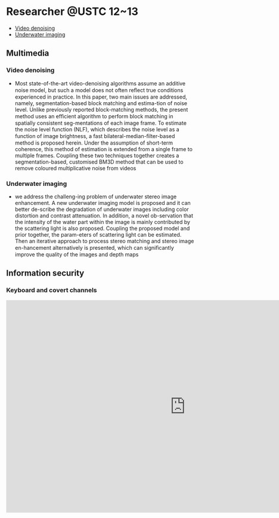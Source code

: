 # Researcher @USTC 12\~13

* [Video denoising](research_papers.md#video-denoising)
* [Underwater imaging](research_papers.md#underwater-imaging)

##  Multimedia

### Video denoising

* Most state-of-the-art video-denoising algorithms assume an additive noise model, but such a model does not often reﬂect true conditions experienced in practice. In this paper, two main issues are addressed, namely, segmentation-based block matching and estima-tion of noise level. Unlike previously reported block-matching methods, the present method uses an efﬁcient algorithm to perform block matching in spatially consistent seg-mentations of each image frame. To estimate the noise level function (NLF), which describes the noise level as a function of image brightness, a fast bilateral-median-ﬁlter-based method is proposed herein. Under the assumption of short-term coherence, this method of estimation is extended from a single frame to multiple frames. Coupling these two techniques together creates a segmentation-based, customised BM3D method that can be used to remove coloured multiplicative noise from videos

### Underwater imaging

* we address the challeng-ing problem of underwater stereo image enhancement. A new underwater imaging model is proposed and it can better de-scribe the degradation of underwater images including color distortion and contrast attenuation. In addition, a novel ob-servation that the intensity of the water part within the image is mainly contributed by the scattering light is also proposed. Coupling the proposed model and prior together, the param-eters of scattering light can be estimated. Then an iterative approach to process stereo matching and stereo image en-hancement alternatively is presented, which can signiﬁcantly improve the quality of the images and depth maps



## Information security

### Keyboard and covert channels

<iframe src="https://docs.google.com/presentation/d/e/2PACX-1vQ9i9JQB_hf5lRjb0MbOrr29DsyMs7TbpecJZkT5xX3idLwwy4ibqEMV6r_yJ0J30bsBi_STPzmosJw/embed?start=false&loop=false&delayms=3000" frameborder="0" width="960" height="569" allowfullscreen="true" mozallowfullscreen="true" webkitallowfullscreen="true"></iframe>